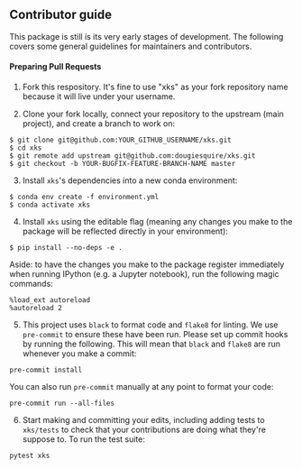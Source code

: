 ## Contributor guide

This package is still is its very early stages of development. The following covers some general guidelines for maintainers and contributors.

#### Preparing Pull Requests
1. Fork this respository. It's fine to use "xks" as your fork repository name because it will live under your username.

2. Clone your fork locally, connect your repository to the upstream (main project), and create a branch to work on:

```
$ git clone git@github.com:YOUR_GITHUB_USERNAME/xks.git
$ cd xks
$ git remote add upstream git@github.com:dougiesquire/xks.git
$ git checkout -b YOUR-BUGFIX-FEATURE-BRANCH-NAME master
```

3. Install `xks`'s dependencies into a new conda environment:

```
$ conda env create -f environment.yml
$ conda activate xks
```

4. Install `xks` using the editable flag (meaning any changes you make to the package will be reflected directly in your environment):

```
$ pip install --no-deps -e .
```

Aside: to have the changes you make to the package register immediately when running IPython (e.g. a Jupyter notebook), run the following magic commands:

```
%load_ext autoreload
%autoreload 2 
```

5. This project uses `black` to format code and `flake8` for linting. We use `pre-commit` to ensure these have been run. Please set up commit hooks by running the following. This will mean that `black` and `flake8` are run whenever you make a commit:

```
pre-commit install
```

You can also run `pre-commit` manually at any point to format your code:

```
pre-commit run --all-files
 ```

6. Start making and committing your edits, including adding tests to `xks/tests` to check that your contributions are doing what they're suppose to. To run the test suite:

```
pytest xks
```
